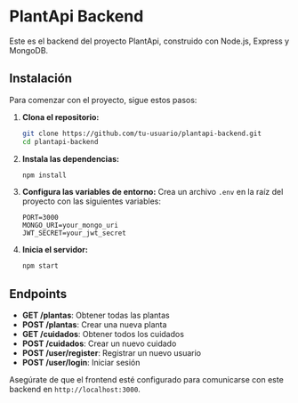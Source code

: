 # PlantApi Backend

Este es el backend del proyecto PlantApi, construido con Node.js, Express y MongoDB.

## Instalación

Para comenzar con el proyecto, sigue estos pasos:

1. **Clona el repositorio:**
    ```sh
    git clone https://github.com/tu-usuario/plantapi-backend.git
    cd plantapi-backend
    ```

2. **Instala las dependencias:**
    ```sh
    npm install
    ```

3. **Configura las variables de entorno:**
    Crea un archivo `.env` en la raíz del proyecto con las siguientes variables:
    ```env
    PORT=3000
    MONGO_URI=your_mongo_uri
    JWT_SECRET=your_jwt_secret
    ```

4. **Inicia el servidor:**
    ```sh
    npm start
    ```

## Endpoints

- **GET /plantas**: Obtener todas las plantas
- **POST /plantas**: Crear una nueva planta
- **GET /cuidados**: Obtener todos los cuidados
- **POST /cuidados**: Crear un nuevo cuidado
- **POST /user/register**: Registrar un nuevo usuario
- **POST /user/login**: Iniciar sesión

Asegúrate de que el frontend esté configurado para comunicarse con este backend en `http://localhost:3000`.